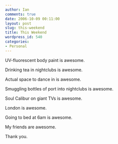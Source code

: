 ```yaml
---
author: Ian
comments: true
date: 2006-10-09 00:11:00
layout: post
slug: this-weekend
title: This Weekend
wordpress_id: 540
categories:
- Personal
---
```


UV-fluorescent body paint is awesome.  

Drinking tea in nightclubs is awesome.  

Actual space to dance in is awesome.  

Smuggling bottles of port into nightclubs is awesome.  

Soul Calibur on giant TVs is awesome.  

London is awesome.  

Going to bed at 6am is awesome.  

My friends are awesome.  

Thank you.
